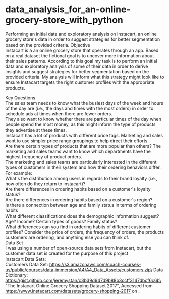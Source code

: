 # data_analysis_for_an-online-grocery-store_with_python
Performing an initial data and exploratory analysis on Instacart, an online grocery store's data in order to suggest strategies for better segmentation based on the provided criteria.
Objective\
Instacart is a an online grocery store that operates through an app. Based on a real dataset the fictional goal is to uncover more information about their sales patterns. According to this goal my task is to perform an initial data and exploratory analysis of some of their data in order to derive insights and suggest strategies for better segmentation based on the provided criteria. My analysis will inform what this strategy might look like to ensure Instacart targets the right customer profiles with the appropriate products.

Key Questions\
The sales team needs to know what the busiest days of the week and hours of the day are (i.e., the days and times with the most orders) in order to schedule ads at times when there are fewer orders.\
They also want to know whether there are particular times of the day when people spend the most money, as this might inform the type of products they advertise at these times.\
Instacart has a lot of products with different price tags. Marketing and sales want to use simpler price range groupings to help direct their efforts.\
Are there certain types of products that are more popular than others? The marketing and sales teams want to know which departments have the highest frequency of product orders.\
The marketing and sales teams are particularly interested in the different types of customers in their system and how their ordering behaviors differ. For example:\
What's the distribution among users in regards to their brand loyalty (i.e., how often do they return to Instacart)?\
Are there differences in ordering habits based on a customer's loyalty status?\
Are there differences in ordering habits based on a customer's region?\
Is there a connection between age and family status in terms of ordering habits\
What different classifications does the demographic information suggest? Age? Income? Certain types of goods? Family status?\
What differences can you find in ordering habits of different customer profiles? Consider the price of orders, the frequency of orders, the products customers are ordering, and anything else you can think of.\
Data Set\
I was using a number of open-source data sets from Instacart, but the customer data set  is created for the purpose of this project\
Instacart Data Sets:\
Customers Data Set: https://s3.amazonaws.com/coach-courses-us/public/courses/data-immersion/A4/A4_Data_Assets/customers.zip\
Data Dictionary: https://gist.github.com/jeremystan/c3b39d947d9b88b3ccff3147dbcf6c6b\
"The Instacart Online Grocery Shopping Dataset 2017", Accessed from https://www.instacart.com/datasets/grocery-shopping-2017 on <date>.
